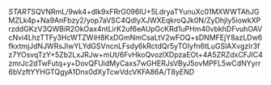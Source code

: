 $START$SQVNRmL/9wk4+dlk9xFRrG096lU+5LdryaTYunuXc01MXWWTAhJGMZLk4p+Na9AnFbzy2/yop7aVSC4QdlyXJWXEqkroQJk0N/ZyDhjly5iowkXPrzddGKzV3QWBiR2OkOax4ntLirK2uf6eAUpGcKRd1uPHm40vbkhDFvuhOAVcNvi4LhzTTFy3HcWTZWiH8KxDGmNmCsaLtV2wFOQ+sDNMFEjY8azLDw6fkxtmjJdNJWRsJlwYLYdGSVncnLFsdy6kRctdQr5yTOIyfn6tLuGSlAXvgzlr3fz7YOsvqTzY+5Zb2LxJRJw+mUt/6FvHkoQvozlXDpzaEOt+4A5ZRZdxCFJIC4zmrJc2dTwFutq+y+DovQFUidMyCaxs7wGHERJsVByJ5ovMPFL5wCdNYyrr6bVzftYYHGTQgyA1Dnx0dXyTcwVdcVKFA86A/T8y$END$
